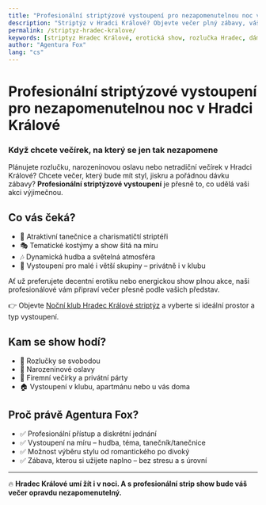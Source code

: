 ```yaml
---
title: "Profesionální striptýzové vystoupení pro nezapomenutelnou noc v Hradci Králové"
description: "Striptýz v Hradci Králové? Objevte večer plný zábavy, vášně a stylu. Profesionální vystoupení, které z vaší oslavy udělá skutečný zážitek."
permalink: /striptyz-hradec-kralove/
keywords: [striptyz Hradec Králové, erotická show, rozlučka Hradec, dámský a pánský striptýz, noční klub Hradec]
author: "Agentura Fox"
lang: "cs"
---
```


# Profesionální striptýzové vystoupení pro nezapomenutelnou noc v Hradci Králové  
### Když chcete večírek, na který se jen tak nezapomene

Plánujete rozlučku, narozeninovou oslavu nebo netradiční večírek v Hradci Králové? Chcete večer, který bude mít styl, jiskru a pořádnou dávku zábavy? **Profesionální striptýzové vystoupení** je přesně to, co udělá vaši akci výjimečnou.

## Co vás čeká?

- 💃 Atraktivní tanečnice a charismatičtí striptéři  
- 🎭 Tematické kostýmy a show šitá na míru  
- 🎶 Dynamická hudba a světelná atmosféra  
- 🕺 Vystoupení pro malé i větší skupiny – privátně i v klubu

Ať už preferujete decentní erotiku nebo energickou show plnou akce, naši profesionálové vám připraví večer přesně podle vašich představ.

👉 Objevte [Noční klub Hradec Králové striptýz](https://www.agenturafox.cz/striptyz-hradec-kralove/) a vyberte si ideální prostor a typ vystoupení.

## Kam se show hodí?

- 👰 Rozlučky se svobodou  
- 🎂 Narozeninové oslavy  
- 🥂 Firemní večírky a privátní párty  
- 🏠 Vystoupení v klubu, apartmánu nebo u vás doma

## Proč právě Agentura Fox?

- ✅ Profesionální přístup a diskrétní jednání  
- ✅ Vystoupení na míru – hudba, téma, tanečník/tanečnice  
- ✅ Možnost výběru stylu od romantického po divoký  
- ✅ Zábava, kterou si užijete naplno – bez stresu a s úrovní

---

🔥 **Hradec Králové umí žít i v noci. A s profesionální strip show bude váš večer opravdu nezapomenutelný.**
